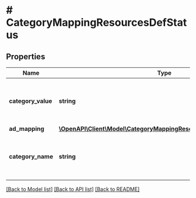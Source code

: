 # # CategoryMappingResourcesDefStatus

## Properties

Name | Type | Description | Notes
------------ | ------------- | ------------- | -------------
**category_value** | **string** | The value for the category that this mapping is for. | [optional]
**ad_mapping** | [**\OpenAPI\Client\Model\CategoryMappingResourcesDefStatusAdMapping**](CategoryMappingResourcesDefStatusAdMapping.md) |  | [optional]
**category_name** | **string** | The name for the category that this mapping is for. | [optional]

[[Back to Model list]](../../README.md#models) [[Back to API list]](../../README.md#endpoints) [[Back to README]](../../README.md)
